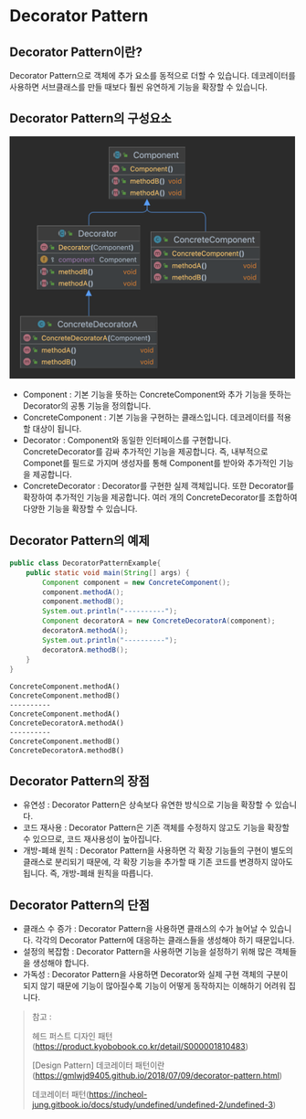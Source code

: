# Decorator Pattern

## Decorator Pattern이란?

Decorator Pattern으로 객체에 추가 요소를 동적으로 더할 수 있습니다. 데코레이터를 사용하면 서브클래스를 만들 때보다 훨씬 유연하게 기능을 확장할 수 있습니다.

## Decorator Pattern의 구성요소

<img src="img/DecoratorPattern.png" width="500">

* Component : 기본 기능을 뜻하는 ConcreteComponent와 추가 기능을 뜻하는 Decorator의 공통 기능을 정의합니다.
* ConcreteComponent : 기본 기능을 구현하는 클래스입니다. 데코레이터를 적용할 대상이 됩니다.
* Decorator : Component와 동일한 인터페이스를 구현합니다. ConcreteDecorator를 감싸 추가적인 기능을 제공합니다. 즉, 내부적으로 Componet를 필드로 가지며 생성자를 통해 Component를 받아와 추가적인 기능을 제공합니다.
* ConcreteDecorator : Decorator를 구현한 실제 객체입니다. 또한 Decorator를 확장하여 추가적인 기능을 제공합니다. 여러 개의 ConcreteDecorator를 조합하여 다양한 기능을 확장할 수 있습니다.

## Decorator Pattern의 예제

~~~java
public class DecoratorPatternExample{
    public static void main(String[] args) {
        Component component = new ConcreteComponent();
        component.methodA();
        component.methodB();
        System.out.println("----------");
        Component decoratorA = new ConcreteDecoratorA(component);
        decoratorA.methodA();
        System.out.println("----------");
        decoratorA.methodB();
    }
}
~~~
~~~
ConcreteComponent.methodA()
ConcreteComponent.methodB()
----------
ConcreteComponent.methodA()
ConcreteDecoratorA.methodA()
----------
ConcreteComponent.methodB()
ConcreteDecoratorA.methodB()
~~~

## Decorator Pattern의 장점

* 유연성 : Decorator Pattern은 상속보다 유연한 방식으로 기능을 확장할 수 있습니다.
* 코드 재사용 : Decorator Pattern은 기존 객체를 수정하지 않고도 기능을 확장할 수 있으므로, 코드 재사용성이 높아집니다.
* 개방-폐쇄 원칙 : Decorator Pattern을 사용하면 각 확장 기능들의 구현이 별도의 클래스로 분리되기 때문에, 각 확장 기능을 추가할 때 기존 코드를 변경하지 않아도 됩니다. 즉, 개방-폐쇄 원칙을 따릅니다.

## Decorator Pattern의 단점

* 클래스 수 증가 : Decorator Pattern을 사용하면 클래스의 수가 늘어날 수 있습니다. 각각의 Decorator Pattern에 대응하는 클래스들을 생성해야 하기 때문입니다.
* 설정의 복잡함 : Decorator Pattern을 사용하면 기능을 설정하기 위해 많은 객체들을 생성해야 합니다.
* 가독성 : Decorator Pattern을 사용하면 Decorator와 실제 구현 객체의 구분이 되지 않기 때문에 기능이 많아질수록 기능이 어떻게 동작하지는 이해하기 어려워 집니다.

> 참고 : 
> 
> 헤드 퍼스트 디자인 패턴(https://product.kyobobook.co.kr/detail/S000001810483)
> 
> [Design Pattern] 데코레이터 패턴이란(https://gmlwjd9405.github.io/2018/07/09/decorator-pattern.html)
> 
> 데코레이터 패턴(https://incheol-jung.gitbook.io/docs/study/undefined/undefined-2/undefined-3)